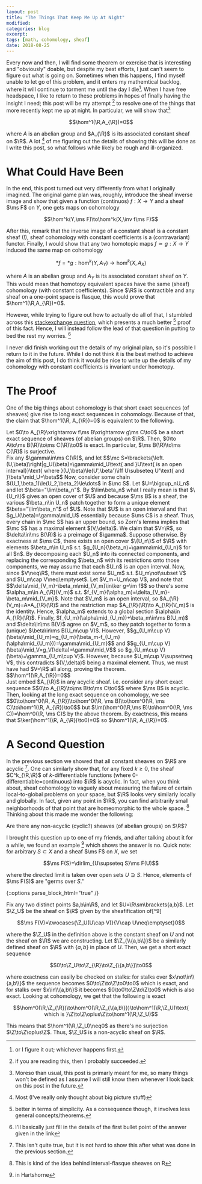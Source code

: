 ```yaml
---
layout: post
title: "The Things That Keep Me Up At Night"
modified:
categories: blog
excerpt:
tags: [math, cohomology, sheaf]
date: 2018-08-25
---
```


Every now and then, I will find some theorem or exercise that is interesting and "obviously" doable, but despite my best efforts, I just can't seem to figure out what is going on. Sometimes when this happens, I find myself unable to let go of this problem, and it enters my mathemtical backlog, where it will continue to torment me until the day I die[^1]. When I have free headspace, I like to return to these problems in hopes of finally having the insight I need; this post will be my attempt [^2] to resolve one of the things that more recently kept me up at night. In particular, we will show that[^4]

$$\hom^1(\R,A_{\R})=0$$

where $A$ is an abelian group and $A_{\R}$ is its associated constant sheaf on $\R$. A lot [^6] of me figuring out the details of showing this will be done as I write this post, so what follows while likely be rough and ill-organized.

# What Could Have Been
In the end, this post turned out very differently from what I originally imagined. The original game plan was, roughly, introduce the sheaf inverse image and show that given a function (continuos) $f:X\to Y$ and a sheaf $\ms F$ on $Y$, one gets maps on cohomology

$$\hom^k(Y,\ms F)\to\hom^k(X,\inv f\ms F)$$

After this, remark that the inverse image of a constant sheaf is a constant sheaf (!), sheaf cohomology with constant coefficients is a (contravariant) functor. Finally, I would show that any two homotopic maps $f\simeq g:X\to Y$ induced the same map on cohomology

$$\ast f=\ast g:\hom^k(Y, A_Y)\to\hom^k(X, A_X)$$

where $A$ is an abelian group and $A_Y$ is its associated constant sheaf on $Y$. This would mean that homotopy equivalent spaces have the same (sheaf) cohomology (with constant coefficients). Since $\R$ is contractible and any sheaf on a one-point space is flasque, this would prove that $\hom^1(\R,A_{\R})=0$. 

However, while trying to figure out how to actually do all of that, I stumbled across this [stackexchange question](https://math.stackexchange.com/questions/2801221/why-does-the-sheaf-cohomology-of-the-constant-sheaf-on-mathbbr-vanish), which presents a much better [^3] proof of this fact. Hence, I will instead follow the lead of that question in putting to bed the rest my worries. [^5]

I never did finish working out the details of my original plan, so it's possible I return to it in the future. While I do not think it is the best method to achieve the aim of this post, I do think it would be nice to write up the details of my cohomology with constant coefficients is invariant under homotopy.

# The Proof

One of the big things about cohomology is that short exact sequences (of sheaves) give rise to long exact sequences in cohomology. Because of that, the claim that $\hom^1(\R, A_{\R})=0$ is equivalent to the following.

<div class="theorem">
	Let $0\to A_{\R}\xrightarrow f\ms B\xrightarrow g\ms C\to0$ be a short exact sequence of sheaves (of abelian groups) on $\R$. Then, $0\to A\to\ms B(\R)\to\ms C(\R)\to0$ is exact. In particular, $\ms B(\R)\to\ms C(\R)$ is surjective.
</div>
<div class="proof4">
	Fix any $\gamma\in\ms C(\R)$, and let
	$$\mc S=\brackets{\left.(U,\beta)\right|g_U(\beta)=\gamma\mid_U\text{ and }U\text{ is an open interval}}\text{ where }(U,\beta)\le(U',\beta')\iff U\subseteq U'\text{ and }\beta'\mid_U=\beta$$
	Now, consider some chain $(U_1,\beta_1)\le(U_2,\beta_2)\le\dots$ in $\mc S$. Let $U=\bigcup_nU_n$ and let $\beta="\lim\beta_n"$. By $\lim\beta_n$ what I really mean is that $\{U_n\}$ gives an open cover of $U$ and because $\ms B$ is a sheaf, the various $\beta_n\in U_n$ patch together to form a unique element $\beta="\lim\beta_n"$ of $U$. Note that $U$ is an open interval and that $g_U(\beta)=\gamma\mid_U$ essentially because $\ms C$ is a sheaf. Thus, every chain in $\mc S$ has an upper bound, so Zorn's lemma implies that $\mc S$ has a maximal element $(V,\delta)$. We claim that $V=\R$, so $\delta\in\ms B(\R)$ is a preimage of $\gamma$. Suppose otherwise. By exactness at $\ms C$, there exists an open cover $\{U_n\}$ of $\R$ with elements $\beta_n\in U_n$ s.t. $g_{U_n}(\beta_n)=\gamma\mid_{U_n}$ for all $n$. By decomposing each $U_n$ into its connected components, and replacing the corresponding $\beta_n$ with its restrictions onto those components, we may assume that each $U_n$ is an open interval. Now, since $V\neq\R$, there must exist some $U_m$ s.t. $U_m\not\subset V$ and $U_m\cap V\neq\emptyset$. Let $V_m=U_m\cap V$, and note that
	$$\delta\mid_{V_m}-\beta_m\mid_{V_m}\in\ker g=\im f$$
	so there's some $\alpha_m\in A_{\R}(V_m)$ s.t. $f_{V_m}(\alpha_m)=\delta_{V_m}-\beta_m\mid_{V_m}$. Note that $V_m$ is an open interval, so $A_{\R}(V_m)=A=A_{\R}(\R)$ and the restriction map $A_{\R}(\R)\to A_{\R}(V_m)$ is the identity. Hence, $\alpha_m$ extends to a global section $\alpha\in A_{\R}(\R)$. Finally, $f_{U_m}(\alpha\mid_{U_m})+\beta_m\in\ms B(U_m)$ and $\delta\in\ms B(V)$ agree on $V_m$, so they patch together to form a (unique) $\beta\in\ms B(U_m\cup V)$. However, 
	$$g_{U_m\cup V}(\beta)\mid_{U_m}=g_{U_m}(\beta_m-f_{U_m}(\alpha\mid_{U_m}))=\gamma\mid_{U_m}$$
	and
	$$g_{U_m\cup V}(\beta)\mid_V=g_V(\delta)=\gamma\mid_V$$
	so $g_{U_m\cup V}(\beta)=\gamma_{U_m\cup V}$. However, because $U_m\cup V\supsetneq V$, this contradicts $(V,\delta)$ being a maximal element. Thus, we must have had $V=\R$ all along, proving the theorem.
</div>
<div class="cor">
	$$\hom^1(\R,A_{\R})=0$$
</div>
<div class="proof4">
	Just embed $A_{\R}$ in any acyclic sheaf. i.e. consider any short exact sequence
	$$0\to A_{\R}\to\ms B\to\ms C\to0$$
	where $\ms B$ is acyclic. Then, looking at the long exact sequence on cohomology, we see
	$$0\to\hom^0(\R, A_{\R})\to\hom^0(\R, \ms B)\to\hom^0(\R, \ms C)\to\hom^1(\R, A_{\R})\to0$$
	but $\im(\hom^0(\R,\ms B)\to\hom^0(\R, \ms C))=\hom^0(\R, \ms C)$ by the above theorem. By exactness, this means that $\ker(\hom^1(\R, A_{\R})\to0)=0$ so $\hom^1(\R, A_{\R})=0$.
</div>

# A Second Question
In the previous section we showed that all constant sheaves on $\R$ are acyclic [^10]. One can similarly show that, for any fixed $k\ge0$, the sheaf $C^k_{\R,\R}$ of $k$-differentiable functions (where 0-differentiable=continuous) into $\R$ is acyclic. In fact, when you think about, sheaf cohomology to vaguely about measuring the failure of certain local-to-global problems on your space, but $\R$ looks very similarly locally and globally. In fact, given any point in $\R$, you can find arbitrarily small neighborhoods of that point that are homeomorphic to the whole space. [^7] Thinking about this made me wonder the following:

<div class="question">
	Are there any non-acyclic (cyclic?) sheaves (of abelian groups) on $\R$?
</div>

I brought this question up to one of my friends, and after talking about it for a while, we found an example [^8] which shows the answer is no. Quick note: for arbitrary $S\subset X$ and a sheaf $\ms F$ on $X$, we set

$$\ms F(S)=\dirlim_{U\supseteq S}\ms F(U)$$

where the directed limit is taken over open sets $U\supseteq S$. Hence, elements of $\ms F(S)$ are "germs over $S$."

{::options parse_block_html="true" /}
<div class="example">
Fix any two distinct points $a,b\in\R$, and let $U=\R\sm\brackets{a,b}$. Let $\Z_U$ be the sheaf on $\R$ given by the sheafification of[^9]

$$\ms F(V)=\twocases{\Z_U(U\cap V)}{V\cap U\neq\emptyset}0$$

where the $\Z_U$ in the definition above is the constant sheaf on $U$ and not the sheaf on $\R$ we are constructing. Let $\Z_{\\{a,b\\}}$ be a similarly defined sheaf on $\R$ with $\{a,b\}$ in place of $U$. Then, we get a short exact sequence

$$0\to\Z_U\to\Z_{\R}\to\Z_{\{a,b\}}\to0$$

where exactness can easily be checked on stalks: for stalks over $x\not\in\\{a,b\\}$ the sequence becomes $0\to\Z\to\Z\to0\to0$ which is exact, and for stalks over $x\in\\{a,b\\}$ it becomes $0\to0\to\Z\to\Z\to0$ which is also exact. Looking at cohomology, we get that the following is exact

$$\hom^0(\R,\Z_{\R})\to\hom^0(\R,\Z_{\{a,b\}})\to\hom^1(\R,\Z_U)\text{ which is }\Z\to\Z\oplus\Z\to\hom^1(\R,\Z_U)$$

This means that $\hom^1(\R,\Z_U)\neq0$ as there's no surjection $\Z\to\Z\oplus\Z$. Thus, $\Z_U$ is a non-acyclic sheaf on $\R$.
</div>

[^1]: or I figure it out; whichever happens first.
[^2]: if you are reading this, then I probably succeeded.
[^3]: better in terms of simplicity. As a consequence though, it involves less general concepts/theorems.
[^4]: Moreso than usual, this post is primarly meant for me, so many things won't be defined as I assume I will still know them whenever I look back on this post in the future.
[^5]: I'll basically just fill in the details of the first bullet point of the answer given in the link
[^6]: Most (I've really only thought about big picture stuff)
[^7]: This is kind of the idea behind interval-flasque sheaves on R
[^8]: in Hartshorne
[^9]: I must admit that it is possible I am defining things incorrectly here. If you notice a mistake, call me out on it.
[^10]: This isn't quite true, but it is not hard to show this after what was done in the previous section.
